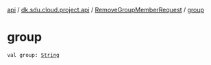 [api](../../index.md) / [dk.sdu.cloud.project.api](../index.md) / [RemoveGroupMemberRequest](index.md) / [group](./group.md)

# group

`val group: `[`String`](https://kotlinlang.org/api/latest/jvm/stdlib/kotlin/-string/index.html)